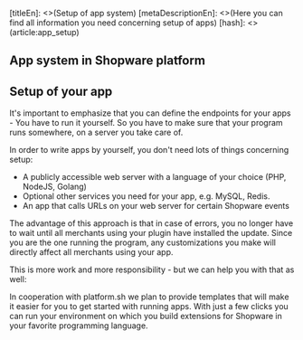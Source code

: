 [titleEn]: <>(Setup of app system)
[metaDescriptionEn]: <>(Here you can find all information you need concerning setup of apps)
[hash]: <>(article:app_setup)

## App system in Shopware platform

## Setup of your app

It's important to emphasize that you can define the endpoints for your apps - You have to run it yourself. 
So you have to make sure that your program runs somewhere, on a server you take care of. 

In order to write apps by yourself, you don't need lots of things concerning setup:
 
* A publicly accessible web server with a language of your choice (PHP, NodeJS, Golang)
* Optional other services you need for your app, e.g. MySQL, Redis. 
* An app that calls URLs on your web server for certain Shopware events
 
The advantage of this approach is that in case of errors, you no longer have to wait until all 
merchants using your plugin have installed the update. Since you are the one running the program, any 
customizations you make will directly affect all merchants using your app.

This is more work and more responsibility - but we can help you with that as well: 

In cooperation with platform.sh we plan to provide templates that will make it easier for you to get started 
with running apps. With just a few clicks you can run your environment on which you build extensions 
for Shopware in your favorite programming language.
